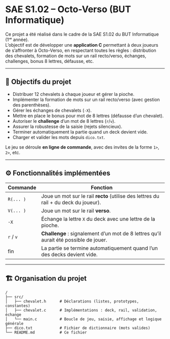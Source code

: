 # SAE S1.02 – Octo-Verso (BUT Informatique)

Ce projet a été réalisé dans le cadre de la SAE S1.02 du BUT Informatique (1ʳᵉ année).  
L’objectif est de développer une **application C** permettant à deux joueurs de s’affronter à Octo-Verso, en respectant toutes les règles : distribution des chevalets, formation de mots sur un rail recto/verso, échanges, challenges, bonus 8 lettres, défausse, etc.

---

## 🧠 Objectifs du projet

- Distribuer 12 chevalets à chaque joueur et gérer la pioche.  
- Implémenter la formation de mots sur un rail recto/verso (avec gestion des parenthèses).  
- Gérer les échanges de chevalets (`-X`).  
- Mettre en place le bonus pour mot de 8 lettres (défausse d’un chevalet).  
- Autoriser le **challenge** d’un mot de 8 lettres (`r`/`v`).  
- Assurer la robustesse de la saisie (rejets silencieux).  
- Terminer automatiquement la partie quand un deck devient vide.  
- Charger et valider les mots depuis `dico.txt`.  

Le jeu se déroule **en ligne de commande**, avec des invites de la forme `1>`, `2>`, etc.

---

## ⚙️ Fonctionnalités implémentées

| Commande  | Fonction                                                                               |
|-----------|----------------------------------------------------------------------------------------|
| `R(... )` | Joue un mot sur le rail **recto** (utilise des lettres du rail + du deck du joueur).  |
| `V(... )` | Joue un mot sur le rail **verso**.                                                     |
| `-X`      | Échange la lettre `X` du deck avec une lettre de la pioche.                            |
| `r` / `v` | **Challenge** : signalement d’un mot de 8 lettres qu’il aurait été possible de jouer.  |
| fin       | La partie se termine automatiquement quand l’un des decks devient vide.               |

---

## 🏗️ Organisation du projet

```text
/
├── src/
│   ├── chevalet.h      # Déclarations (listes, prototypes, constantes)
│   ├── chevalet.c      # Implémentations : deck, rail, validation, échange
│   └── main.c          # Boucle de jeu, saisie, affichage et logique générale
├── dico.txt            # Fichier de dictionnaire (mots valides)
└── README.md           # Ce fichier

